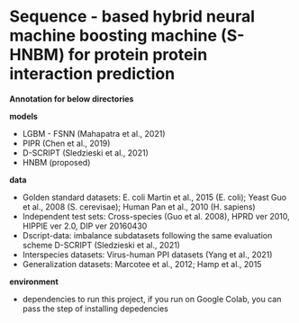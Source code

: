 <!-- ## Multifaceted Protein-Protein Interaction Prediction Based on Siamese Residual RCNN -->

# Sequence - based hybrid neural machine boosting machine (S-HNBM) for protein protein interaction prediction

<!-- Sequence-based protein–protein interaction (PPI) prediction represents a fundamental computational biology problem. To address this problem, extensive research efforts have been

made to extract predefined features from the sequences. Based on these features, statistical algorithms are learned to classify the PPIs. However, such explicit features are usually costly to extract, and typically have limited coverage on the PPI information. We present an end-to-end framework, PIPR (Protein–Protein Interaction Prediction Based on Siamese Residual RCNN), for PPI predictions using only the protein sequences. PIPR incorporates a deep residual recurrent convolutional neural network in the Siamese architecture, which leverages both robust local features and contextualized information, which are significant for capturing the mutual influence of proteins sequences. PIPR relieves the data pre-processing efforts that are required by other systems, and generalizes well to different application scenarios. Experimental evaluations show that PIPR outperforms various state-of-the-art systems on the binary PPI prediction problem. Moreover, it shows a promising performance on more challenging problems of interaction type prediction and binding affinity estimation, where existing approaches

fall short. -->

**Annotation for below directories** 

**models**
 - LGBM - FSNN (Mahapatra et al., 2021)
 - PIPR (Chen et al., 2019)
 - D-SCRIPT (Sledzieski et al., 2021)
 - HNBM (proposed)
 
**data**
 - Golden standard datasets: E. coli Martin et al., 2015 (E. coli); Yeast Guo et al., 2008 (S. cerevisae); Human Pan et al., 2010 (H. sapiens)
 - Independent test sets: Cross-species (Guo et al. 2008), HPRD ver 2010, HIPPIE ver 2.0, DIP ver 20160430
 - Dscript-data: imbalance subdatasets following the same evaluation scheme D-SCRIPT (Sledzieski et al., 2021)
 - Interspecies datasets: Virus-human PPI datasets (Yang et al., 2021) 
 - Generalization datasets: Marcotee et al., 2012; Hamp et al., 2015

**environment**
 - dependencies to run this project, if you run on Google Colab, you can pass the step of installing depedencies
<!-- ## Folders

Embeddings for universal embedding usage -->








<!-- Bibtex:



@article{chen2019pipr,

title={Multifaceted Protein-Protein Interaction Prediction Based on Siamese Residual RCNN},

author={Chen, Muhao and Ju, Chelsea and Zhou, Guangyu and Chen, Xuelu and Zhang, Tianran and Chang, Kai-Wei and Zaniolo, Carlo and Wang, Wei},

journal={Bioinformatics},

volume = {35},

number = {14},

pages = {i305-i314},

year = {2019},

month = {07},

publisher={Oxford University Press}

}

## MuPIPR (NAR GaB 2020)

Also check out the follow up work in the *NAR Genom. Bioinform.* paper [Mutation effect estimation on protein–protein interactions using deep contextualized representation learning](https://academic.oup.com/nargab/article/2/2/lqaa015/5781175), in which a *pre-trained neural language model* helps the PIPR architecture to estimate the point mutation effect (e.g. estimating the change of binding affinity and the change of BSA) in PPIs.

The released software is available at [guangyu-zhou/MuPIPR](https://github.com/guangyu-zhou/MuPIPR). -->
